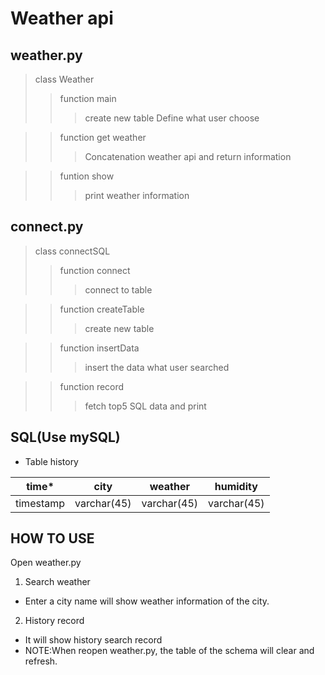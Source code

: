 Weather api
============

weather.py
------------
> class Weather
>> function main
>>> create new table
>>> Define what user choose

>> function get weather
>>> Concatenation weather api and return information

>> funtion show
>>> print weather information

connect.py
------------
> class connectSQL
>> function connect
>>> connect to table

>> function createTable
>>> create new table

>> function insertData
>>> insert the data what user searched

>> function record
>>> fetch top5 SQL data and print

SQL(Use mySQL)
---------------
* Table history

| time*      | city     | weather     | humidity     |
| ---------- | :-----------:  | :-----------: | :-----------: |
| timestamp     | varchar(45)     | varchar(45)     | varchar(45)     |

HOW TO USE
------------
Open weather.py
1. Search weather
* Enter a city name will show weather information of the city.
2. History record
* It will show history search record
* NOTE:When reopen weather.py, the table of the schema will clear and refresh.
